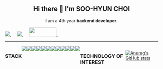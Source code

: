 <h2 align="center">
Hi there 👋 I'm SOO-HYUN CHOI
</h2>

<p align="center">I am a 4th year <b>backend developer</b>.

<p>
<a href="http://linkedin.com/in/수현-최-2695a4202/" rel="nofollow">
<img src="https://camo.githubusercontent.com/a493f6833f99fb3c85788d6d9305e6b7a42b838e5ee5d138fd9a8214a7e77472/68747470733a2f2f696d672e736869656c64732e696f2f62616467652f6c696e6b6564696e2d2532333030373742352e7376673f267374796c653d666f722d7468652d6261646765266c6f676f3d6c696e6b6564696e266c6f676f436f6c6f723d7768697465" data-canonical-src="https://img.shields.io/badge/linkedin-%230077B5.svg?&amp;style=for-the-badge&amp;logo=linkedin&amp;logoColor=white" style="max-width:100%;">
</a>
&nbsp;&nbsp;&nbsp;&nbsp;
	
<a href="mailto:sksmsqodn20@gmail.com?subject=Olá%20Stefany">
<img src="https://camo.githubusercontent.com/2e31b0d0e07e5431ee3f85689b488016d52a4fb97e523ae497023a9746e2e52e/68747470733a2f2f696d672e736869656c64732e696f2f62616467652f676d61696c2d2532334431343833362e7376673f267374796c653d666f722d7468652d6261646765266c6f676f3d676d61696c266c6f676f436f6c6f723d7768697465" data-canonical-src="https://img.shields.io/badge/gmail-%23D14836.svg?&amp;style=for-the-badge&amp;logo=gmail&amp;logoColor=white" style="max-width:100%;">
</a>
&nbsp;&nbsp;&nbsp;&nbsp;

<a href="https://www.notion.so/sososo13/HOME-fc0e4981c22f48c59e1326414e29e414">
<img src="https://user-images.githubusercontent.com/58289675/106357755-6ef24400-634b-11eb-82d0-703ff7ad83c3.png" width="90" height="29">
</a>
&nbsp;&nbsp;&nbsp;&nbsp;

</p>

<hr></hr>

<div style="display: flex" >
	
### STACK
<img src="https://img.shields.io/badge/JAVA-007396?style=for-the-badge&logo=Java&logoColor=white">
<img src="https://img.shields.io/badge/JavaScript-F7DF1E?style=for-the-badge&logo=JavaScript&logoColor=white">
<img src="https://img.shields.io/badge/TypeScript-#3178C6?style=for-the-badge&logo=JavaScript&logoColor=white">
<img src="https://img.shields.io/badge/Spring-6DB33F?style=for-the-badge&logo=Spring&logoColor=white">
<img src="https://img.shields.io/badge/HTML5-E34F26?style=for-the-badge&logo=HTML5&logoColor=white">
<img src="https://img.shields.io/badge/CSS3-1572B6?style=for-the-badge&logo=CSS3&logoColor=white"> <br>
<img src="https://img.shields.io/badge/MySQL-4479A1?style=for-the-badge&logo=MySQL&logoColor=white">
<img src="https://img.shields.io/badge/Oracle-F80000?style=for-the-badge&logo=Oracle&logoColor=white"> 
<img src="https://img.shields.io/badge/aws-232F3E?style=for-the-badge&logo=Amazon aws&logoColor=white">
<img src="https://img.shields.io/badge/Eclipse-2C2255?style=for-the-badge&logo=Eclipse%20IDE&logoColor=white">
<img src="https://img.shields.io/badge/github-181717?style=for-the-badge&logo=github&logoColor=white">
<img src="https://img.shields.io/badge/VSCode-007ACC?style=for-the-badge&logo=VisualStudioCode&logoColor=white">
 
	
	
<!-- Spring -->
<!-- <image src="https://user-images.githubusercontent.com/58289675/106354450-32b3e900-6335-11eb-857c-b6e1fbb6cd48.jpg" height="50"> -->
<!-- JAVA -->
<!-- <image src="https://user-images.githubusercontent.com/58289675/106355015-f08ca680-6338-11eb-8bfe-620b6936f40a.png" height="50"> -->
<!-- Mysql -->
<!-- <image src="https://user-images.githubusercontent.com/58289675/106354722-3ba5ba00-6337-11eb-88fc-ab55473d7960.png" width="50"/> -->
<!-- React -->
<!-- <image src="https://user-images.githubusercontent.com/58289675/106354567-2ed49680-6336-11eb-92ad-c04ce19d63f3.png" width="50"/> -->
<!-- HTML -->
<!-- <image src="https://user-images.githubusercontent.com/58289675/106354870-106f9a80-6338-11eb-80b3-1410019dd688.png" width="50" /> -->
<!-- CSS -->
<!-- <image src="https://user-images.githubusercontent.com/63652102/106355359-a9071a00-633a-11eb-9544-52af937bc756.jpg" width="45" /> -->
<!-- JS -->
<!-- <image src="https://user-images.githubusercontent.com/63652102/106355182-c25b9680-6339-11eb-95e1-632aa73a0f29.jpg" width="45"/> -->
<!-- <image src="https://user-images.githubusercontent.com/63652102/106355182-c25b9680-6339-11eb-95e1-632aa73a0f29.jpg" width="45"/> -->

	
	
<!-- Git -->
<!-- <image src="https://user-images.githubusercontent.com/63652102/106355848-fe90f600-633d-11eb-9323-4132c8fec66a.png" width="55" />	 -->
	
### TECHNOLOGY OF INTEREST
<!-- node.js -->
<!-- <image src="https://user-images.githubusercontent.com/63652102/106357166-be367580-6347-11eb-8027-9a27a8f0aed0.png" width="50px"/> -->
<!-- typeScript -->
<!-- <image src="https://user-images.githubusercontent.com/63652102/106357171-c2fb2980-6347-11eb-9fa4-7dcbd8ed84e0.png" width="50px"/> -->
<!-- react-nativ -->
<!-- <image src="https://user-images.githubusercontent.com/63652102/106357239-43218f00-6348-11eb-9a0a-527ca680c055.png" width="55px"/> -->

<br><br>

[![Anurag's GitHub stats](https://github-readme-stats.vercel.app/api?username=soohyunnn&show_icons=true&theme=radical)](https://github.com/anuraghazra/github-readme-stats)


<!--
**soohyunnn/soohyunnn** is a ✨ _special_ ✨ repository because its `README.md` (this file) appears on your GitHub profile.

Here are some ideas to get you started:

- 🔭 I’m currently working on ...
- 🌱 I’m currently learning ...
- 👯 I’m looking to collaborate on ...
- 🤔 I’m looking for help with ...
- 💬 Ask me about ...
- 📫 How to reach me: ...
- 😄 Pronouns: ...
- ⚡ Fun fact: ...
-->
